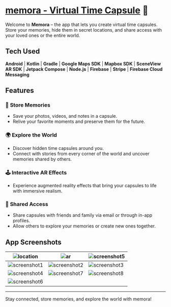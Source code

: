 
# [memora - Virtual Time Capsule](https://memora-website.vercel.app/) 🔗

Welcome to **Memora** – the app that lets you create virtual time capsules. Store your memories, hide them in secret locations, and share access with your loved ones or the entire world.

## Tech Used

**Android** | **Kotlin** | **Gradle** | **Google Maps SDK** | **Mapbox SDK** | **SceneView AR SDK** | **Jetpack Compose** | **Node.js** | **Firebase** | **Stripe** | **Firebase Cloud Messaging**

## Features

### 🧳 **Store Memories**
- Save your photos, videos, and notes in a capsule.
- Relive your favorite moments and preserve them for the future.

### 🌍 **Explore the World**
- Discover hidden time capsules around you.
- Connect with stories from every corner of the world and uncover memories shared by others.

### 🕹️ **Interactive AR Effects**
- Experience augmented reality effects that bring your capsules to life with immersive realism.

### 🤝 **Shared Access**
- Share capsules with friends and family via email or through in-app profiles.
- Allow others to explore your memories or create new ones together.

## App Screenshots

| ![location](https://github.com/user-attachments/assets/9c2eba52-697e-4dc3-a62c-274ea2511024) | ![ar](https://github.com/user-attachments/assets/80512b7e-6752-46b8-b16c-4424921d1ba3) | ![screenshot5](https://github.com/user-attachments/assets/f4615e52-273c-4ed2-8451-d5dffed45c59) |
| ----------------------------------------------------- | ----------------------------------------------------- | --------------------------------------------------------- |
| ![screenshot1](https://github.com/user-attachments/assets/f272a0a9-41ba-497e-a349-76d086ede68d) | ![screenshot2](https://github.com/user-attachments/assets/24c9d5f0-8cf4-45ca-b013-d807fc64c4f6) | ![screenshot3](https://github.com/user-attachments/assets/88c84980-279f-4f7e-8668-66e8ea01be42) |
| ![screenshot4](https://github.com/user-attachments/assets/62a76d3f-7109-4c25-8f2c-9918dca5c738) | ![screenshot7](https://github.com/user-attachments/assets/02d4d9b4-90c9-489d-be24-b7c331457e2b) | ![screenshot8](https://github.com/user-attachments/assets/22369f49-4f81-4cea-8617-8d720f62bd23) |
| ![screenshot6](https://github.com/user-attachments/assets/9f184a69-ca5a-4763-9d7e-868810f912d5) |  |  |



---

Stay connected, store memories, and explore the world with memora!
